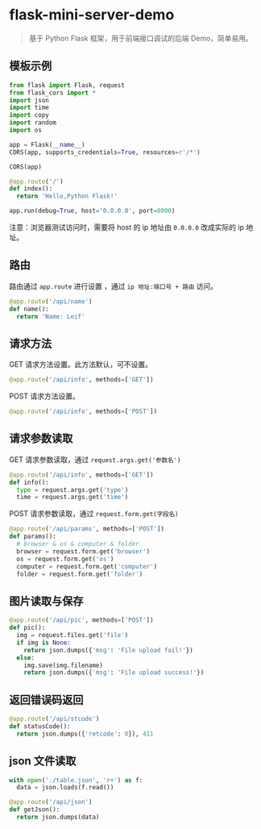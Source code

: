 # flask-mini-server-demo

> 基于 Python Flask 框架，用于前端接口调试的后端 Demo，简单易用。

## 模板示例

```python
from flask import Flask, request
from flask_cors import *
import json
import time
import copy
import random
import os

app = Flask(__name__)
CORS(app, supports_credentials=True, resources=r'/*')

CORS(app)

@app.route('/')
def index():
  return 'Hello,Python Flask!'

app.run(debug=True, host='0.0.0.0', port=8000)
```

注意：浏览器测试访问时，需要将 host 的 ip 地址由 `0.0.0.0` 改成实际的 ip 地址。

## 路由

路由通过 `app.route` 进行设置 ，通过 `ip 地址:端口号 + 路由` 访问。

```python
@app.route('/api/name')
def name():
  return 'Name: Leif'
```

## 请求方法

GET 请求方法设置。此方法默认，可不设置。

```python
@app.route('/api/info', methods=['GET'])
```

POST 请求方法设置。

```python
@app.route('/api/info', methods=['POST'])
```

## 请求参数读取

GET 请求参数读取，通过 `request.args.get('参数名')`

```python
@app.route('/api/info', methods=['GET'])
def info():
  type = request.args.get('type')
  time = request.args.get('time')
```

POST 请求参数读取，通过 `request.form.get(字段名)`

```python
@app.route('/api/params', methods=['POST'])
def params():
  # browser & os & computer & folder
  browser = request.form.get('browser')
  os = request.form.get('os')
  computer = request.form.get('computer')
  folder = request.form.get('folder')
```

## 图片读取与保存

```python
@app.route('/api/pic', methods=['POST'])
def pic():
  img = request.files.get('file')
  if img is None:
    return json.dumps({'msg': 'File upload fail!'})
  else:
    img.save(img.filename)
    return json.dumps({'msg': 'File upload success!'})
```

## 返回错误码返回

```python
@app.route('/api/stcode')
def statusCode():
  return json.dumps({'retcode': 0}), 411
```

## json 文件读取

```python
with open('./table.json', 'r+') as f:
  data = json.loads(f.read())

@app.route('/api/json')
def getJson():
  return json.dumps(data)
```


